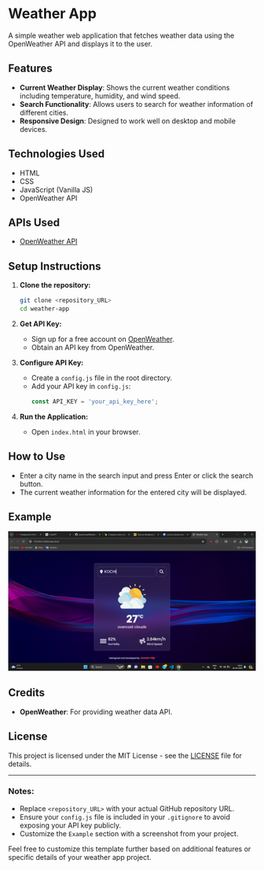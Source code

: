 # Weather App

A simple weather web application that fetches weather data using the OpenWeather API and displays it to the user.

## Features

- **Current Weather Display**: Shows the current weather conditions including temperature, humidity, and wind speed.
- **Search Functionality**: Allows users to search for weather information of different cities.
- **Responsive Design**: Designed to work well on desktop and mobile devices.

## Technologies Used

- HTML
- CSS
- JavaScript (Vanilla JS)
- OpenWeather API

## APIs Used

- [OpenWeather API](https://openweathermap.org/api)

## Setup Instructions

1. **Clone the repository:**
   ```bash
   git clone <repository_URL>
   cd weather-app
   ```

2. **Get API Key:**
   - Sign up for a free account on [OpenWeather](https://home.openweathermap.org/users/sign_up).
   - Obtain an API key from OpenWeather.

3. **Configure API Key:**
   - Create a `config.js` file in the root directory.
   - Add your API key in `config.js`:
     ```javascript
     const API_KEY = 'your_api_key_here';
     ```

4. **Run the Application:**
   - Open `index.html` in your browser.

## How to Use

- Enter a city name in the search input and press Enter or click the search button.
- The current weather information for the entered city will be displayed.

## Example

![Weather App Screenshot](images/screenshot.png)

## Credits

- **OpenWeather**: For providing weather data API.

## License

This project is licensed under the MIT License - see the [LICENSE](LICENSE) file for details.

---

### Notes:

- Replace `<repository_URL>` with your actual GitHub repository URL.
- Ensure your `config.js` file is included in your `.gitignore` to avoid exposing your API key publicly.
- Customize the `Example` section with a screenshot from your project.

Feel free to customize this template further based on additional features or specific details of your weather app project.